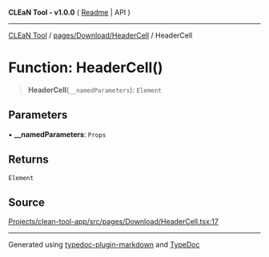 **CLEaN Tool - v1.0.0** ( [Readme](../../../../README.md) \| API )

***

[CLEaN Tool](../../../../modules.md) / [pages/Download/HeaderCell](../README.md) / HeaderCell

# Function: HeaderCell()

> **HeaderCell**(`__namedParameters`): `Element`

## Parameters

▪ **\_\_namedParameters**: `Props`

## Returns

`Element`

## Source

[Projects/clean-tool-app/src/pages/Download/HeaderCell.tsx:17](https://github.com/yuckyh/clean-tool-app/)

***

Generated using [typedoc-plugin-markdown](https://www.npmjs.com/package/typedoc-plugin-markdown) and [TypeDoc](https://typedoc.org/)
